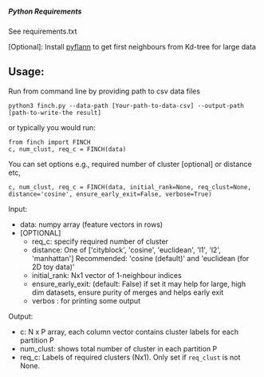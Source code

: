 
##### Python Requirements

See requirements.txt

[Optional]: Install [pyflann](https://github.com/nashory/pyflann) to get first neighbours from Kd-tree for large data


## Usage:
Run from command line by providing path to csv data files
``` 
python3 finch.py --data-path [Your-path-to-data-csv] --output-path [path-to-write-the result]
```
or typically you would run: 
``` 
from finch import FINCH
c, num_clust, req_c = FINCH(data)

```
You can set options e.g., required number of cluster [optional] or distance etc,

```
c, num_clust, req_c = FINCH(data, initial_rank=None, req_clust=None, distance='cosine', ensure_early_exit=False, verbose=True)
```

Input:

* data: numpy array (feature vectors in rows)
* [OPTIONAL]
    * req_c: specify required number of cluster
    * distance: One of ['cityblock', 'cosine', 'euclidean', 'l1', 'l2', 'manhattan'] Recommended: 'cosine (default)' and 'euclidean (for 2D toy data)'
    * initial_rank: Nx1 vector of 1-neighbour indices
    * ensure_early_exit: (default: False) if set it may help for large, high dim datasets, ensure purity of merges and helps early exit
    * verbos : for printing some output

Output:

* c: N x P array,  each column vector contains cluster labels for each partition P
* num_clust: shows total number of cluster in each partition P
* req_c: Labels of required clusters (Nx1). Only set if `req_clust` is not None.

